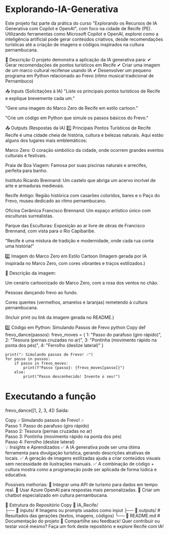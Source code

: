 # Explorando-IA-Generativa

Este projeto faz parte da prática do curso "Explorando os Recursos de IA Generativa com Copilot e OpenAI", com foco na cidade de Recife (PE). Utilizando ferramentas como Microsoft Copilot e OpenAI, explorei como a inteligência artificial pode gerar conteúdos criativos, desde recomendações turísticas até a criação de imagens e códigos inspirados na cultura pernambucana.

📌 Descrição
O projeto demonstra a aplicação da IA generativa para:
✔ Gerar recomendações de pontos turísticos em Recife
✔ Criar uma imagem de um marco cultural recifense usando IA
✔ Desenvolver um pequeno programa em Python relacionado ao Frevo (ritmo musical tradicional de Pernambuco)

📥 Inputs (Solicitações à IA)
"Liste os principais pontos turísticos de Recife e explique brevemente cada um."

"Gere uma imagem do Marco Zero de Recife em estilo cartoon."

"Crie um código em Python que simule os passos básicos do Frevo."

📤 Outputs (Respostas da IA)
1️⃣ Principais Pontos Turísticos de Recife
Recife é uma cidade cheia de história, cultura e belezas naturais. Aqui estão alguns dos lugares mais emblemáticos:

Marco Zero: O coração simbólico da cidade, onde ocorrem grandes eventos culturais e festivais.

Praia de Boa Viagem: Famosa por suas piscinas naturais e arrecifes, perfeita para banho.

Instituto Ricardo Brennand: Um castelo que abriga um acervo incrível de arte e armaduras medievais.

Recife Antigo: Região histórica com casarões coloridos, bares e o Paço do Frevo, museu dedicado ao ritmo pernambucano.

Oficina Cerâmica Francisco Brennand: Um espaço artístico único com esculturas surrealistas.

Parque das Esculturas: Exposição ao ar livre de obras de Francisco Brennand, com vista para o Rio Capibaribe.

"Recife é uma mistura de tradição e modernidade, onde cada rua conta uma história!"

2️⃣ Imagem do Marco Zero em Estilo Cartoon
(Imagem gerada por IA inspirada no Marco Zero, com cores vibrantes e traços estilizados.)

📌 Descrição da imagem:

Um cenário cartoonizado do Marco Zero, com a rosa dos ventos no chão.

Pessoas dançando frevo ao fundo.

Cores quentes (vermelhos, amarelos e laranjas) remetendo à cultura pernambucana.

(Incluir print ou link da imagem gerada no README.)

3️⃣ Código em Python: Simulando Passos de Frevo
python
Copy
def frevo_dance(passos):
    frevo_moves = {
        1: "Passo do parafuso (giro rápido)",
        2: "Tesoura (pernas cruzadas no ar)",
        3: "Pontinha (movimento rápido na ponta dos pés)",
        4: "Ferrolho (deslize lateral)"
    }
    
    print("🎶 Simulando passos de Frevo! 🎶")
    for passo in passos:
        if passo in frevo_moves:
            print(f"Passo {passo}: {frevo_moves[passo]}")
        else:
            print("Passo desconhecido! Invente o seu!")

# Executando a função
frevo_dance([1, 2, 3, 4])
Saída:

Copy
🎶 Simulando passos de Frevo! 🎶  
Passo 1: Passo do parafuso (giro rápido)  
Passo 2: Tesoura (pernas cruzadas no ar)  
Passo 3: Pontinha (movimento rápido na ponta dos pés)  
Passo 4: Ferrolho (deslize lateral)  
💡 Insights e Aprendizados
✅ A IA generativa pode ser uma ótima ferramenta para divulgação turística, gerando descrições atrativas de locais.
✅ A geração de imagens estilizadas ajuda a criar conteúdos visuais sem necessidade de ilustrações manuais.
✅ A combinação de código + cultura mostra como a programação pode ser aplicada de forma lúdica e educativa.

Possíveis melhorias:
🔹 Integrar uma API de turismo para dados em tempo real.
🔹 Usar Azure OpenAI para respostas mais personalizadas.
🔹 Criar um chatbot especializado em cultura pernambucana.

📂 Estrutura do Repositório
Copy
📁 IA_Recife/  
├── 📁 inputs/              # Imagens ou prompts usados como input
├── 📁 outputs/             # Resultados das gerações (textos, imagens, códigos)
└── 📄 README.md            # Documentação do projeto
🔗 Compartilhe seu feedback!
Quer contribuir ou testar você mesmo? Faça um fork deste repositório e explore Recife com IA!
